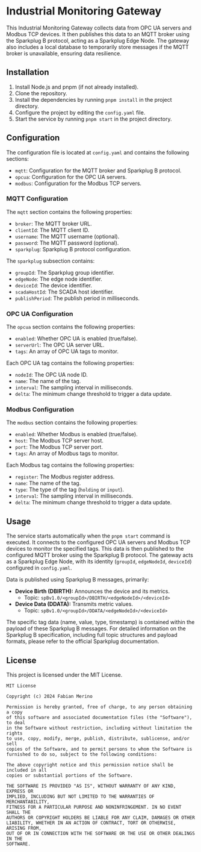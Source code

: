 # Industrial Monitoring Gateway

This Industrial Monitoring Gateway collects data from OPC UA servers and Modbus TCP devices. It then publishes this data to an MQTT broker using the Sparkplug B protocol, acting as a Sparkplug Edge Node. The gateway also includes a local database to temporarily store messages if the MQTT broker is unavailable, ensuring data resilience.

## Installation

1. Install Node.js and pnpm (if not already installed).
2. Clone the repository.
3. Install the dependencies by running `pnpm install` in the project directory.
4. Configure the project by editing the `config.yaml` file.
5. Start the service by running `pnpm start` in the project directory.

## Configuration

The configuration file is located at `config.yaml` and contains the following sections:

- `mqtt`: Configuration for the MQTT broker and Sparkplug B protocol.
- `opcua`: Configuration for the OPC UA servers.
- `modbus`: Configuration for the Modbus TCP servers.

### MQTT Configuration

The `mqtt` section contains the following properties:

- `broker`: The MQTT broker URL.
- `clientId`: The MQTT client ID.
- `username`: The MQTT username (optional).
- `password`: The MQTT password (optional).
- `sparkplug`: Sparkplug B protocol configuration.

The `sparkplug` subsection contains:

- `groupId`: The Sparkplug group identifier.
- `edgeNode`: The edge node identifier.
- `deviceId`: The device identifier.
- `scadaHostId`: The SCADA host identifier.
- `publishPeriod`: The publish period in milliseconds.

### OPC UA Configuration

The `opcua` section contains the following properties:

- `enabled`: Whether OPC UA is enabled (true/false).
- `serverUrl`: The OPC UA server URL.
- `tags`: An array of OPC UA tags to monitor.

Each OPC UA tag contains the following properties:

- `nodeId`: The OPC UA node ID.
- `name`: The name of the tag.
- `interval`: The sampling interval in milliseconds.
- `delta`: The minimum change threshold to trigger a data update.

### Modbus Configuration

The `modbus` section contains the following properties:

- `enabled`: Whether Modbus is enabled (true/false).
- `host`: The Modbus TCP server host.
- `port`: The Modbus TCP server port.
- `tags`: An array of Modbus tags to monitor.

Each Modbus tag contains the following properties:

- `register`: The Modbus register address.
- `name`: The name of the tag.
- `type`: The type of the tag (`holding` or `input`).
- `interval`: The sampling interval in milliseconds.
- `delta`: The minimum change threshold to trigger a data update.

## Usage

The service starts automatically when the `pnpm start` command is executed. It connects to the configured OPC UA servers and Modbus TCP devices to monitor the specified tags. This data is then published to the configured MQTT broker using the Sparkplug B protocol. The gateway acts as a Sparkplug Edge Node, with its identity (`groupId`, `edgeNodeId`, `deviceId`) configured in `config.yaml`.

Data is published using Sparkplug B messages, primarily:
- **Device Birth (DBIRTH):** Announces the device and its metrics.
  - Topic: `spBv1.0/<groupId>/DBIRTH/<edgeNodeId>/<deviceId>`
- **Device Data (DDATA):** Transmits metric values.
  - Topic: `spBv1.0/<groupId>/DDATA/<edgeNodeId>/<deviceId>`

The specific tag data (name, value, type, timestamp) is contained within the payload of these Sparkplug B messages. For detailed information on the Sparkplug B specification, including full topic structures and payload formats, please refer to the official Sparkplug documentation.

## License

This project is licensed under the MIT License.
```
MIT License

Copyright (c) 2024 Fabian Merino

Permission is hereby granted, free of charge, to any person obtaining a copy
of this software and associated documentation files (the "Software"), to deal
in the Software without restriction, including without limitation the rights
to use, copy, modify, merge, publish, distribute, sublicense, and/or sell
copies of the Software, and to permit persons to whom the Software is
furnished to do so, subject to the following conditions:

The above copyright notice and this permission notice shall be included in all
copies or substantial portions of the Software.

THE SOFTWARE IS PROVIDED "AS IS", WITHOUT WARRANTY OF ANY KIND, EXPRESS OR
IMPLIED, INCLUDING BUT NOT LIMITED TO THE WARRANTIES OF MERCHANTABILITY,
FITNESS FOR A PARTICULAR PURPOSE AND NONINFRINGEMENT. IN NO EVENT SHALL THE
AUTHORS OR COPYRIGHT HOLDERS BE LIABLE FOR ANY CLAIM, DAMAGES OR OTHER
LIABILITY, WHETHER IN AN ACTION OF CONTRACT, TORT OR OTHERWISE, ARISING FROM,
OUT OF OR IN CONNECTION WITH THE SOFTWARE OR THE USE OR OTHER DEALINGS IN THE
SOFTWARE.